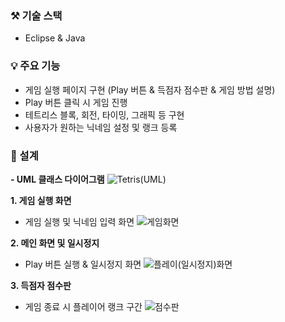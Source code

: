 ### ⚒️ 기술 스택
- Eclipse & Java

### 💡 주요 기능 

<div>
 
- 게임 실행 페이지 구현 (Play 버튼 & 득점자 점수판 & 게임 방법 설명)
- Play 버튼 클릭 시 게임 진행
- 테트리스 블록, 회전, 타이밍, 그래픽 등 구현
- 사용자가 원하는 닉네임 설정 및 랭크 등록

</div>


### 📍 설계

**- UML 클래스 다이어그램**
![Tetris(UML)](https://github.com/user-attachments/assets/163d150d-1ff3-43d8-929c-7f49906f07d7)






 **1. 게임 실행 화면**  
 
- 게임 실행 및 닉네임 입력 화면
 ![게임화면](https://github.com/user-attachments/assets/b1b657b2-ba37-4bbb-b740-46d43d025f9b)


 
 **2. 메인 화면 및 일시정지**  

- Play 버튼 실행 & 일시정지 화면
 ![플레이(일시정지)화면](https://github.com/user-attachments/assets/8c988d25-a540-471e-a1c7-ca859efaf1c9)


 

 **3. 득점자 점수판**  

- 게임 종료 시 플레이어 랭크 구간
![점수판](https://github.com/user-attachments/assets/9218e9d2-4c8d-449a-ad6f-21fce0e09e97)

